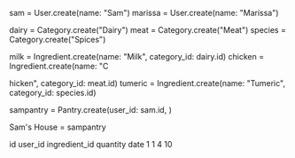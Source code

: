 sam = User.create(name: "Sam")
marissa = User.create(name: "Marissa")

dairy = Category.create("Dairy")
meat = Category.create("Meat")
species = Category.create("Spices")

milk = Ingredient.create(name: "Milk", category_id: dairy.id)
chicken = Ingredient.create(name: "C


hicken", category_id: meat.id)
tumeric = Ingredient.create(name: "Tumeric", category_id: species.id)

sampantry = Pantry.create(user_id: sam.id, )


Sam's House = sampantry

id    user_id    ingredient_id  quantity date
1       1           4             10      
